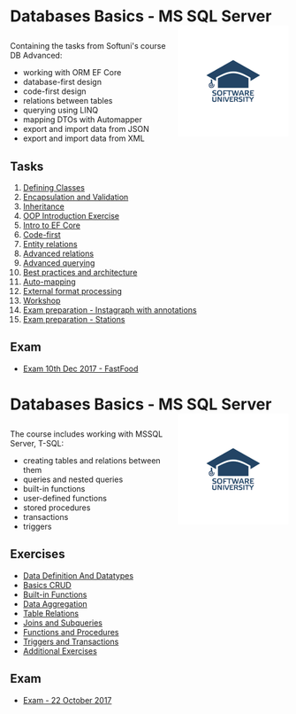# <p align="left">Databases Basics - MS SQL Server<a href="https://softuni.bg/trainings/1741/databases-advanced-entity-framework-october-2017"><img src="https://github.com/girginchev/SoftUni-Courses/blob/master/ProgrammingBasics/Exam_20170319/Bills/bin/Debug/softUniLogo.png" alt="Softuni logo" width="200" align="right"></a><p>

Containing the tasks from Softuni's course DB Advanced:
- working with ORM EF Core
- database-first design
- code-first design
- relations between tables
- querying using LINQ
- mapping DTOs with Automapper
- export and import data from JSON
- export and import data from XML

## Tasks

1. [Defining Classes](https://github.com/girginchev/DataBase-SoftUni-Courses/tree/master/Databases-Advanced-Entity%20Framework%20Core/Exercises/C%23%20OOP%20Intro%20-%20Defining%20Classes)
2. [Encapsulation and Validation](https://github.com/girginchev/DataBase-SoftUni-Courses/tree/master/Databases-Advanced-Entity%20Framework%20Core/Exercises/C%23%20OOP%20Intro%20-%20Encapsulation%20and%20Validation)
3. [Inheritance](https://github.com/girginchev/DataBase-SoftUni-Courses/tree/master/Databases-Advanced-Entity%20Framework%20Core/Exercises/C%23%20OOP%20Intro%20-%20Inheritance%20and%20Generics)
4. [OOP Introduction Exercise](https://github.com/girginchev/DataBase-SoftUni-Courses/tree/master/Databases-Advanced-Entity%20Framework%20Core/Exercises/C%23%20OOP%20Intro%20-%20Exercises)
5. [Intro to EF Core](https://github.com/girginchev/DataBase-SoftUni-Courses/tree/master/Databases-Advanced-Entity%20Framework%20Core/Exercises/02.IntroductionToEF)
6. [Code-first](https://github.com/girginchev/DataBase-SoftUni-Courses/tree/master/Databases-Advanced-Entity%20Framework%20Core/Exercises/03.CodeFirst)
7. [Entity relations](https://github.com/girginchev/DataBase-SoftUni-Courses/tree/master/Databases-Advanced-Entity%20Framework%20Core/Exercises/04.%20DB-Advanced-EF-Core-Entity-Relations)
8. [Advanced relations](https://github.com/girginchev/DataBase-SoftUni-Courses/tree/master/Databases-Advanced-Entity%20Framework%20Core/Exercises/05.EF-Core-Advanced-Relations)
9. [Advanced querying](https://github.com/girginchev/DataBase-SoftUni-Courses/tree/master/Databases-Advanced-Entity%20Framework%20Core/Exercises/06.EF-Core-Advanced-Querying)
10. [Best practices and architecture](https://github.com/girginchev/DataBase-SoftUni-Courses/tree/master/Databases-Advanced-Entity%20Framework%20Core/Exercises/07.%20EF-Core-Best-Practices-and-Architecture)
11. [Auto-mapping](https://github.com/girginchev/DataBase-SoftUni-Courses/tree/master/Databases-Advanced-Entity%20Framework%20Core/Exercises/08.EF-Core-Auto-Mapping-Objects)
12. [External format processing](https://github.com/girginchev/DataBase-SoftUni-Courses/tree/master/Databases-Advanced-Entity%20Framework%20Core/Exercises/09.EF-Core-External-Format-Processing)
13. [Workshop](https://github.com/girginchev/DataBase-SoftUni-Courses/tree/master/Databases-Advanced-Entity%20Framework%20Core/Exercises/10.%20EF-Core-Workshop)
14. [Exam preparation - Instagraph with annotations](https://github.com/girginchev/DataBase-SoftUni-Courses/tree/master/Databases-Advanced-Entity%20Framework%20Core/Exercises/11.%20EF-Core-Exam-Preparation-1-Instagraph)
15. [Exam preparation - Stations](https://github.com/girginchev/DataBase-SoftUni-Courses/tree/master/Databases-Advanced-Entity%20Framework%20Core/Exercises/12.%20EF-Core-Exam-Preparation-2-Stations)

## Exam

* [Exam 10th Dec 2017 - FastFood](https://github.com/girginchev/DataBase-SoftUni-Courses/tree/master/Databases-Advanced-Entity%20Framework%20Core/Exam_20171210)



# <p align="left">Databases Basics - MS SQL Server<a href="https://softuni.bg/trainings/1747/databases-basics-mssql-server-september-2017/"><img src="https://github.com/girginchev/SoftUni-Courses/blob/master/ProgrammingBasics/Exam_20170319/Bills/bin/Debug/softUniLogo.png" alt="Softuni logo" width="200" align="right"></a><p>


The course includes working with MSSQL Server, T-SQL:
- creating tables and relations between them
- queries and nested queries
- built-in functions
- user-defined functions
- stored procedures
- transactions
- triggers

## Exercises
- <a href="https://github.com/girginchev/DataBase-SoftUni-Courses/tree/master/Database-Basics-MSSQL/Exercises/Data-Definition-And-Datatypes" > Data Definition And Datatypes </a> 
- <a href="https://github.com/girginchev/DataBase-SoftUni-Courses/tree/master/Database-Basics-MSSQL/Exercises/Basic-CRUD" > Basics CRUD </a> 
- <a href="https://github.com/girginchev/DataBase-SoftUni-Courses/tree/master/Database-Basics-MSSQL/Exercises/Built-in%20Functions" > Built-in Functions </a> 
- <a href="https://github.com/girginchev/DataBase-SoftUni-Courses/tree/master/Database-Basics-MSSQL/Exercises/Data-Aggregation" > Data Aggregation </a> 
- <a href="https://github.com/girginchev/DataBase-SoftUni-Courses/tree/master/Database-Basics-MSSQL/Exercises/Table-Relations" > Table Relations  </a> 
- <a href="https://github.com/girginchev/DataBase-SoftUni-Courses/tree/master/Database-Basics-MSSQL/Exercises/Joins-Subqueries" > Joins and Subqueries </a> 
- <a href="https://github.com/girginchev/DataBase-SoftUni-Courses/tree/master/Database-Basics-MSSQL/Exercises/Functions-and-Procedures" > Functions and Procedures </a> 
- <a href="https://github.com/girginchev/DataBase-SoftUni-Courses/tree/master/Database-Basics-MSSQL/Exercises/Triggers-and-Transactions" > Triggers and Transactions </a> 
- <a href="https://github.com/girginchev/DataBase-SoftUni-Courses/tree/master/Database-Basics-MSSQL/Exercises/Additional-Exercises" > Additional Exercises </a> 


## Exam

* [Exam - 22 October 2017](https://github.com/girginchev/DataBase-SoftUni-Courses/tree/master/Database-Basics-MSSQL/Exam_20171022)


